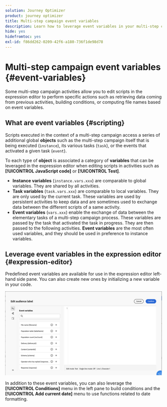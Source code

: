 ```yaml
---
solution: Journey Optimizer
product: journey optimizer
title: Multi-step campaign event variables
description: Learn how to leverage event variables in your multi-step campaigns
hide: yes
hidefromtoc: yes
exl-id: f86dd262-0209-42f6-a180-736f1de98d78
---
```

# Multi-step campaign event variables {#event-variables}

Some multi-step campaign activities allow you to edit scripts in the expression editor to perform specific actions such as retrieving data coming from previous activities, building conditions, or computing file names based on event variables.
 
## What are event variables {#scripting}

Scripts executed in the context of a multi-step campaign access a series of additional global **objects** such as the multi-step campaign itself that is being executed (`ìnstance`), its various tasks (`task`), or the events that activated a given task (`event`).

To each type of **object** is associated a category of **variables** that can be leveraged in the expression editor when editing scripts in activities such as **[!UICONTROL JavaScript code]** or **[!UICONTROL Test]**.

* **Instance variables** (`instance.vars.xxx`) are comparable to global variables. They are shared by all activities.
* **Task variables** (`task.vars.xxx`) are comparable to local variables. They are only used by the current task. These variables are used by persistent activities to keep data and are sometimes used to exchange data between the different scripts of a same activity.
* **Event variables** (`vars.xxx`) enable the exchange of data between the elementary tasks of a multi-step campaign process. These variables are passed by the task that activated the task in progress. They are then passed to the following activities. **Event variables** are the most often used variables, and they should be used in preference to instance variables. 

## Leverage event variables in the expression editor {#expression-editor}

Predefined event variables are available for use in the expression editor left-hand side pane. You can also create new ones by initializing a new variable in your code.

![](assets/event-variables.png)

In addition to these event variables, you can also leverage the **[!UICONTROL Conditions]** menu in the left pane to build conditions and the **[!UICONTROL Add current date]** menu to use functions related to date formatting.
